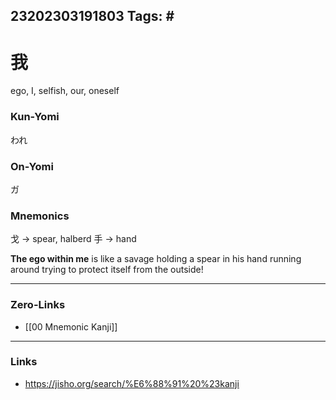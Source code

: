 23202303191803
Tags: # 
---
# 我
ego, I, selfish, our, oneself

### Kun-Yomi
われ

### On-Yomi
ガ

### Mnemonics
戈 -> spear, halberd 
手 -> hand

**The ego within me** is like a savage holding a spear in his hand running around trying to protect itself from the outside!

---
### Zero-Links
- [[00 Mnemonic Kanji]]
---
### Links
- https://jisho.org/search/%E6%88%91%20%23kanji


